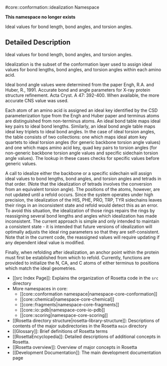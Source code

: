#core::conformation::idealization Namespace

**This namespace no longer exists**

Ideal values for bond length, bond angles, and torsion angles.

Detailed Description
--------------------

Ideal values for bond length, bond angles, and torsion angles.

Idealization is the subset of the conformation layer used to assign ideal values for bond lengths, bond angles, and torsion angles within each amino acid.

Ideal bond angle values were determined from the paper Engh, R.A. and Huber, R., 1991. Accurate bond and angle parameters for X-ray protein structure refinement. Acta Cryst. A 47: 392-400. When available, the more accurate CNS value was used.

Each atom of an amino acid is assigned an ideal key identified by the CSD parameterization type from the Engh and Huber paper and terminus atoms are distinguished from non-terminus atoms. An ideal bond table maps ideal key pairs to ideal bond lengths. Similarly, an ideal bond angle table maps ideal key triplets to ideal bond angles. In the case of ideal torsion angles, the table consists of two collections: one which maps ideal atom key quartets to ideal torsion angles (for generic backbone torsion angle values) and one which maps amino acid key, quad key pairs to torsion angles (for non-generic backbone torsion angle values and specific sidechain torsion angle values). The lookup in these cases checks for specific values before generic values.

A call to idealize either the backbone or a specific sidechain will assign ideal values to bond lengths, bond angles, and torsion angles and tetrads in that order. (Note that the idealization of tetrads involves the conversion from an equivalent torsion angle). The positions of the atoms, however, are not updated until a refold occurs. Since the system operates under high precision, the idealization of the HIS, PHE, PRO, TRP, TYR sidechains leaves their rings in an inconsistent state and refold would detect this as an error. To avoid this situation, the idealization of those rings repairs the rings by reassigning several bond lengths and angles which idealization has made inconsistent. The current approach is simple and only intended to maintain a consistent state - it is intended that future versions of idealization will optimally adjusts the ideal ring parameters so that they are self-consistent. Note that in the current code, the reassigned values will require updating if any dependent ideal value is modified.

Finally, when refolding after idealization, an anchor point within the protein must first be established from which to refold. Currently, functions are provided to initialize the N, CA, and C atoms of either terminus to positions which match the ideal geometries.

* [[src Index Page]]: Explains the organization of Rosetta code in the `src` directory
* More namespaces in core:
  * [[core::conformation namespace|namespace-core-conformation]]
  * [[core::chemical|namespace-core-chemical]]
  * [[core::fragments|namespace-core-fragments]]
  * [[core::io::pdb|namespace-core-io-pdb]]
  * [[core::scoring|namespace-core-scoring]]
* [[Rosetta directory structure|rosetta-library-structure]]: Descriptions of contents of the major subdirectories in the Rosetta `main` directory
* [[Glossary]]: Brief definitions of Rosetta terms
* [[RosettaEncyclopedia]]: Detailed descriptions of additional concepts in Rosetta.
* [[Rosetta overview]]: Overview of major concepts in Rosetta
* [[Development Documentation]]: The main development documentation page